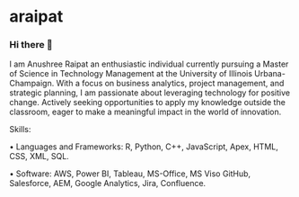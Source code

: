 # araipat
### Hi there 👋


I am Anushree Raipat an enthusiastic individual currently pursuing a Master of Science in Technology Management at the University of Illinois Urbana-Champaign. With a focus on business analytics, project management, and strategic planning, I am passionate about leveraging technology for positive change. Actively seeking opportunities to apply my knowledge outside the classroom, eager to make a meaningful impact in the world of innovation.

Skills:

• Languages and Frameworks: R, Python, C++, JavaScript, Apex, HTML, CSS, XML, SQL.

• Software: AWS, Power BI, Tableau, MS-Office, MS Viso GitHub, Salesforce, AEM, Google Analytics, Jira, Confluence.






